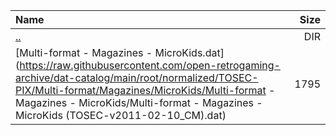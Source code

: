 |Name|Size|
|:---|---:|
|[..](../index.html)|DIR|
|[Multi-format - Magazines - MicroKids.dat](https://raw.githubusercontent.com/open-retrogaming-archive/dat-catalog/main/root/normalized/TOSEC-PIX/Multi-format/Magazines/MicroKids/Multi-format - Magazines - MicroKids/Multi-format - Magazines - MicroKids (TOSEC-v2011-02-10_CM).dat)|1795|
